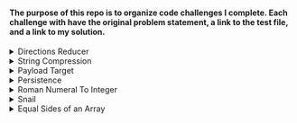 #### The purpose of this repo is to organize code challenges I complete. Each challenge with have the original problem statement, a link to the test file, and a link to my solution. 

<details>
  <summary>Directions Reducer</summary>
  
   #### Problem Statement: 
   `Write a function dirReduc which will take an array of strings and returns an array of strings with the needless directions removed (W<->E or S<->N side by side).`  
    
    
   [Tests](fake link)    
   [Solution](https://github.com/takeller/Code-Challenges/blob/main/directions/directions_reducer.js)
</details>

<details>
  <summary>String Compression</summary>
      
   #### Problem Statement: 
   `Implement a method to perform basic string compression using the counts of repeated characters. For example, the string aabcccccaaa would become a2b1c5a3. If the 'compressed' string would not become smaller than the original string, your method should return the original string. You can assume the string has only uppercase and lowercase letters.`   
    
    
   [Tests](https://github.com/takeller/Code-Challenges/blob/main/string_compression/test_string_compression.py)    
   [Solution](https://github.com/takeller/Code-Challenges/blob/main/string_compression/string_compression.py)
</details>

<details>
  <summary>Payload Target</summary>
      
   #### Problem Statement: 

Write a method that takes two parameters, payload and target. Search through a payload of unique integer values (positive, negative, or 0) to find any two numbers that add together to equal the target (which could also be positive or negative or 0).

When you find a set of numbers that add up to your target value, you can stop processing.

If found, return an array of those two values, otherwise return an empty array if no matching values are found.

For example, if your payload of numbers contained a 10 and a 5 you could return those numbers if your target was 15. Likewise, if you had -3 and 18, those would also add together to be a target of 15.

Be careful that you don't find the same number twice in your payload; for example if your payload contains a 4 and your target is 8, your answer should not indicate that it found 4 twice.

Solve this any way you can, then optimize to run in O(n) time and 1x space complexity.

    
    
   [Tests](Fake Link)    
   [Solution](https://github.com/takeller/Code-Challenges/blob/main/payload_target/payload_target.rb)
</details>

<details>
  <summary>Persistence</summary>
      
   #### Problem Statement: 
   `Implement a method to perform basic string compression using the counts of repeated characters. For example, the string aabcccccaaa would become a2b1c5a3. If the 'compressed' string would not become smaller than the original string, your method should return the original string. You can assume the string has only uppercase and lowercase letters.`   
    
    
   [Tests](https://github.com/takeller/Code-Challenges/blob/main/persistence/test_persistence.py)    
   [Solution](https://github.com/takeller/Code-Challenges/blob/main/persistence/persistence.py)
</details>

<details>
  <summary>Roman Numeral To Integer</summary>
      
   #### Problem Statement: 
   `Write a recursive function that converts an integer into a string such that the number is represented in Roman Numerals in the most efficient way.
eg, the number 4 could be written as 'IIII' but it's more efficient to use 'IV' since that's a shorter string
Assume no number is greater than 4,000
Here are the Roman Numeral equivalents you'll need to know:
M=1000, CM=900, D=500, CD=400,
C=100, XC=90, L=50, XL=40,
X=10, IX=9, V=5, IV=4, I=1 `  
    
    
   [Tests](Fake Link)    
   [Solution](https://github.com/takeller/Code-Challenges/blob/main/roman_to_integer/recursion_challenge.rb)
</details>

<details>
  <summary>Snail</summary>
      
   #### Problem Statement: 
   `Given an n x n array, write a method that returns the array elements arranged from outermost elements to the middle element, traveling clockwise.`
   ```ruby
const array_matrix = [
  [1, 2, 3],
  [4, 5, 6],
  [7, 8, 9]
];

snail(array_matrix) 
#=> [1, 2, 3, 6, 9, 8, 7, 4, 5]
```
   [Tests](Fake Link)    
   [Solution](https://github.com/takeller/Code-Challenges/blob/main/snail/snail_challenge.rb)
</details>

<details>
  <summary>Equal Sides of an Array</summary>
      
   #### Problem Statement: 
   ```You are going to be given an array of integers. Your job is to take that array and find an index N where the sum of the integers to the left of N is equal to the sum of the integers to the right of N. If there is no index that would make this happen, return -1.

For example:

Let's say you are given the array {1,2,3,4,3,2,1}: Your function will return the index 3, because at the 3rd position of the array, the sum of left side of the index ({1,2,3}) and the sum of the right side of the index ({3,2,1}) both equal 6.

Let's look at another one.
You are given the array {1,100,50,-51,1,1}: Your function will return the index 1, because at the 1st position of the array, the sum of left side of the index ({1}) and the sum of the right side of the index ({50,-51,1,1}) both equal 1.

Last one:
You are given the array {20,10,-80,10,10,15,35}
At index 0 the left side is {}
The right side is {10,-80,10,10,15,35}
They both are equal to 0 when added. (Empty arrays are equal to 0 in this problem)
Index 0 is the place where the left side and right side are equal.

Note: Please remember that in most programming/scripting languages the index of an array starts at 0.

Input:
An integer array of length 0 < arr < 1000. The numbers in the array can be any integer positive or negative.

Output:
The lowest index N where the side to the left of N is equal to the side to the right of N. If you do not find an index that fits these rules, then you will return -1.

Note:
If you are given an array with multiple answers, return the lowest correct index.
```
   [Tests](Fake Link)    
   [Solution]()
</details>
